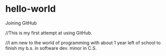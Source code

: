 # hello-world
Joining GitHub

//This is my first attempt at using GitHub.

//I am new to the world of programming with about 1 year left of school to finish my b.s. in software dev. minor in C.S.
